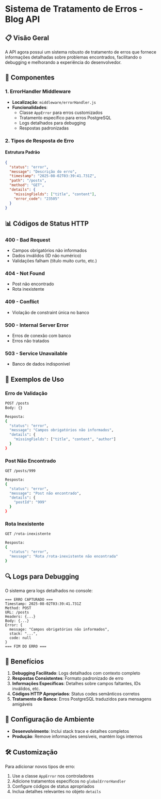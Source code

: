 # Sistema de Tratamento de Erros - Blog API

## 📋 Visão Geral

A API agora possui um sistema robusto de tratamento de erros que fornece informações detalhadas sobre problemas encontrados, facilitando o debugging e melhorando a experiência do desenvolvedor.

## 🔧 Componentes

### 1. ErrorHandler Middleware
- **Localização**: `middleware/errorHandler.js`
- **Funcionalidades**:
  - Classe `AppError` para erros customizados
  - Tratamento específico para erros PostgreSQL
  - Logs detalhados para debugging
  - Respostas padronizadas

### 2. Tipos de Resposta de Erro

#### Estrutura Padrão
```json
{
  "status": "error",
  "message": "Descrição do erro",
  "timestamp": "2025-08-02T03:39:41.731Z",
  "path": "/posts",
  "method": "GET",
  "details": {
    "missingFields": ["title", "content"],
    "error_code": "23505"
  }
}
```

## 📊 Códigos de Status HTTP

### 400 - Bad Request
- Campos obrigatórios não informados
- Dados inválidos (ID não numérico)
- Validações falham (título muito curto, etc.)

### 404 - Not Found
- Post não encontrado
- Rota inexistente

### 409 - Conflict
- Violação de constraint única no banco

### 500 - Internal Server Error
- Erros de conexão com banco
- Erros não tratados

### 503 - Service Unavailable
- Banco de dados indisponível

## 🎯 Exemplos de Uso

### Erro de Validação
```bash
POST /posts
Body: {}

Resposta:
{
  "status": "error",
  "message": "Campos obrigatórios não informados",
  "details": {
    "missingFields": ["title", "content", "author"]
  }
}
```

### Post Não Encontrado
```bash
GET /posts/999

Resposta:
{
  "status": "error",
  "message": "Post não encontrado",
  "details": {
    "postId": "999"
  }
}
```

### Rota Inexistente
```bash
GET /rota-inexistente

Resposta:
{
  "status": "error",
  "message": "Rota /rota-inexistente não encontrada"
}
```

## 🔍 Logs para Debugging

O sistema gera logs detalhados no console:

```
=== ERRO CAPTURADO ===
Timestamp: 2025-08-02T03:39:41.731Z
Method: POST
URL: /posts
Headers: {...}
Body: {...}
Error: {
  message: "Campos obrigatórios não informados",
  stack: "...",
  code: null
}
=== FIM DO ERRO ===
```

## 🚀 Benefícios

1. **Debugging Facilitado**: Logs detalhados com contexto completo
2. **Respostas Consistentes**: Formato padronizado de erro
3. **Informações Específicas**: Detalhes sobre campos faltantes, IDs inválidos, etc.
4. **Códigos HTTP Apropriados**: Status codes semânticos corretos
5. **Tratamento de Banco**: Erros PostgreSQL traduzidos para mensagens amigáveis

## 📝 Configuração de Ambiente

- **Desenvolvimento**: Inclui stack trace e detalhes completos
- **Produção**: Remove informações sensíveis, mantém logs internos

## 🛠️ Customização

Para adicionar novos tipos de erro:

1. Use a classe `AppError` nos controladores
2. Adicione tratamentos específicos no `globalErrorHandler`
3. Configure códigos de status apropriados
4. Inclua detalhes relevantes no objeto `details`
